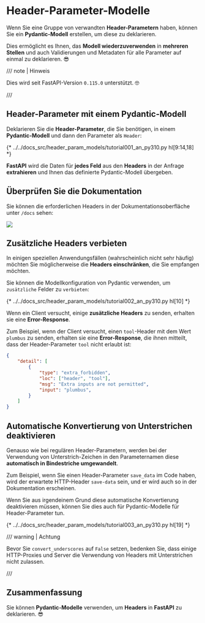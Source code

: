 # Header-Parameter-Modelle

Wenn Sie eine Gruppe von verwandten **Header-Parametern** haben, können Sie ein **Pydantic-Modell** erstellen, um diese zu deklarieren.

Dies ermöglicht es Ihnen, das **Modell wiederzuverwenden** in **mehreren Stellen** und auch Validierungen und Metadaten für alle Parameter auf einmal zu deklarieren. 😎

/// note | Hinweis

Dies wird seit FastAPI-Version `0.115.0` unterstützt. 🤓

///

## Header-Parameter mit einem Pydantic-Modell

Deklarieren Sie die **Header-Parameter**, die Sie benötigen, in einem **Pydantic-Modell** und dann den Parameter als `Header`:

{* ../../docs_src/header_param_models/tutorial001_an_py310.py hl[9:14,18] *}

**FastAPI** wird die Daten für **jedes Feld** aus den **Headers** in der Anfrage **extrahieren** und Ihnen das definierte Pydantic-Modell übergeben.

## Überprüfen Sie die Dokumentation

Sie können die erforderlichen Headers in der Dokumentationsoberfläche unter `/docs` sehen:

<div class="screenshot">
<img src="/img/tutorial/header-param-models/image01.png">
</div>

## Zusätzliche Headers verbieten

In einigen speziellen Anwendungsfällen (wahrscheinlich nicht sehr häufig) möchten Sie möglicherweise die **Headers einschränken**, die Sie empfangen möchten.

Sie können die Modellkonfiguration von Pydantic verwenden, um `zusätzliche` Felder zu `verbieten`:

{* ../../docs_src/header_param_models/tutorial002_an_py310.py hl[10] *}

Wenn ein Client versucht, einige **zusätzliche Headers** zu senden, erhalten sie eine **Error-Response**.

Zum Beispiel, wenn der Client versucht, einen `tool`-Header mit dem Wert `plumbus` zu senden, erhalten sie eine **Error-Response**, die ihnen mitteilt, dass der Header-Parameter `tool` nicht erlaubt ist:

```json
{
    "detail": [
        {
            "type": "extra_forbidden",
            "loc": ["header", "tool"],
            "msg": "Extra inputs are not permitted",
            "input": "plumbus",
        }
    ]
}
```

## Automatische Konvertierung von Unterstrichen deaktivieren

Genauso wie bei regulären Header-Parametern, werden bei der Verwendung von Unterstrich-Zeichen in den Parameternamen diese **automatisch in Bindestriche umgewandelt**.

Zum Beispiel, wenn Sie einen Header-Parameter `save_data` im Code haben, wird der erwartete HTTP-Header `save-data` sein, und er wird auch so in der Dokumentation erscheinen.

Wenn Sie aus irgendeinem Grund diese automatische Konvertierung deaktivieren müssen, können Sie dies auch für Pydantic-Modelle für Header-Parameter tun.

{* ../../docs_src/header_param_models/tutorial003_an_py310.py hl[19] *}

/// warning | Achtung

Bevor Sie `convert_underscores` auf `False` setzen, bedenken Sie, dass einige HTTP-Proxies und Server die Verwendung von Headers mit Unterstrichen nicht zulassen.

///

## Zusammenfassung

Sie können **Pydantic-Modelle** verwenden, um **Headers** in **FastAPI** zu deklarieren. 😎
